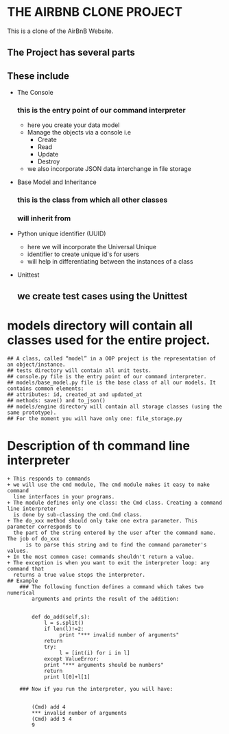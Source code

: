 # THE AIRBNB CLONE PROJECT

This is a clone of the AirBnB Website.

## The Project has several parts
## These include
+ The Console
	### this is the entry point of our command interpreter 
	+ here you create your data model
	+ Manage the objects via a console i.e
		+ Create
		+ Read 
		+ Update 
		+ Destroy
	+ we also incorporate JSON data interchange in file storage

+ Base Model and Inheritance
	### this is the class from which all other classes
	### will inherit from
+ Python unique identifier (UUID)
	+ here we will incorporate the Universal Unique 
	+ identifier to create unique id's for users
	+ will help in differentiating between the instances of a class
+ Unittest
	## we create test cases using the Unittest 

# models directory will contain all classes used for the entire project. 
	## A class, called “model” in a OOP project is the representation of an object/instance.
	## tests directory will contain all unit tests.
	## console.py file is the entry point of our command interpreter.
	## models/base_model.py file is the base class of all our models. It contains common elements:
	## attributes: id, created_at and updated_at
	## methods: save() and to_json()
	## models/engine directory will contain all storage classes (using the same prototype). 
	## For the moment you will have only one: file_storage.py

# Description of th command line interpreter
	+ This responds to commands
	+ we will use the cmd module, The cmd module makes it easy to make command 
	  line interfaces in your programs.
	+ The module defines only one class: the Cmd class. Creating a command line interpreter 
	  is done by sub-classing the cmd.Cmd class.
	+ The do_xxx method should only take one extra parameter. This parameter corresponds to 
	  the part of the string entered by the user after the command name. The job of do_xxx 
          is to parse this string and to find the command parameter's values.
	+ In the most common case: commands shouldn't return a value.
	+ The exception is when you want to exit the interpreter loop: any command that 
	  returns a true value stops the interpreter.
	## Example
		### The following function defines a command which takes two numerical 
		    arguments and prints the result of the addition:


			def do_add(self,s):
    			l = s.split()
    			if len(l)!=2:
      				 print "*** invalid number of arguments"
       			return
    			try:
      				 l = [int(i) for i in l]
    			except ValueError:
       			print "*** arguments should be numbers"
       			return
    			print l[0]+l[1]

		### Now if you run the interpreter, you will have:


			(Cmd) add 4
			*** invalid number of arguments
			(Cmd) add 5 4
			9

